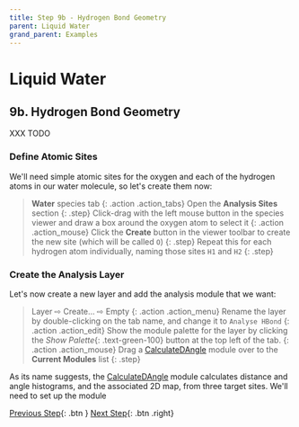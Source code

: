 ```yaml
---
title: Step 9b - Hydrogen Bond Geometry
parent: Liquid Water
grand_parent: Examples
---
```

# Liquid Water

## 9b. Hydrogen Bond Geometry

XXX TODO

### Define Atomic Sites

We'll need simple atomic sites for the oxygen and each of the hydrogen atoms in our water molecule, so let's create them now:

> **Water** species tab
{: .action .action_tabs}
> Open the **Analysis Sites** section
{: .step}
> Click-drag with the left mouse button in the species viewer and draw a box around the oxygen atom to select it
{: .action .action_mouse}
> Click the **Create** button in the viewer toolbar to create the new site (which will be called `O`)
{: .step}
> Repeat this for each hydrogen atom individually, naming those sites `H1` and `H2`
{: .step}

### Create the Analysis Layer

Let's now create a new layer and add the analysis module that we want:

> Layer &#8680; Create... &#8680; Empty
{: .action .action_menu}
> Rename the layer by double-clicking on the tab name, and change it to `Analyse HBond`
{: .action .action_edit}
> Show the module palette for the layer by clicking the _Show Palette_{: .text-green-100} button at the top left of the tab.
{: .action .action_mouse}
> Drag a [CalculateDAngle](/userguide/modules/calculatedangle) module over to the **Current Modules** list
{: .step}

As its name suggests, the [CalculateDAngle](/userguide/modules/calculatedangle) module calculates distance and angle histograms, and the associated 2D map, from three target sites. We'll need to set up the module

[Previous Step](step9a.md){: .btn }   [Next Step](step9c.md){: .btn .right}
